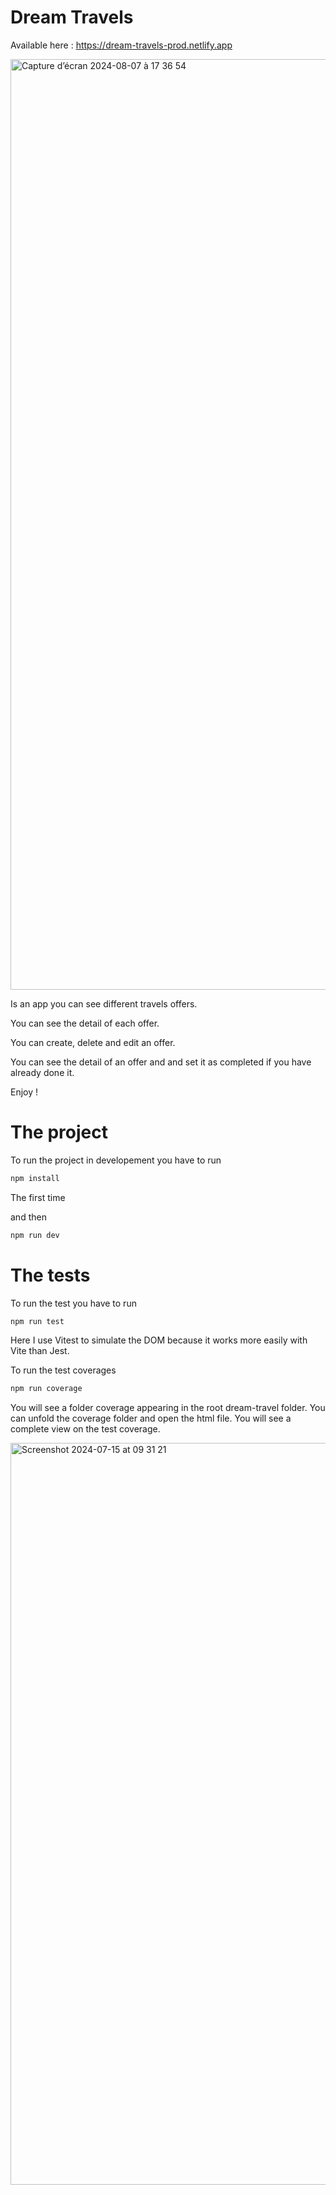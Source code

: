 # Dream Travels

Available here : https://dream-travels-prod.netlify.app

<img width="1489" alt="Capture d’écran 2024-08-07 à 17 36 54" src="https://github.com/user-attachments/assets/8a3cac32-1e87-460c-8b38-c0f67a82118c">


Is an app you can see different travels offers.

You can see the detail of each offer.

You can create, delete and edit an offer.

You can see the detail of an offer and and set it as completed if you have already done it.

Enjoy !

# The project

To run the project in developement you have to run

```bash
npm install
```
The first time

and then 

```bash
npm run dev
```

# The tests


To run the test you have to run

```bash
npm run test
```

Here I use Vitest to simulate the DOM because it works more easily with Vite than Jest.

To run the test coverages

```bash
npm run coverage
```

You will see a folder coverage appearing in the root dream-travel folder.
You can unfold the coverage folder and open the html file. You will see a complete view on the test coverage.

<img width="1187" alt="Screenshot 2024-07-15 at 09 31 21" src="https://github.com/user-attachments/assets/89768f24-a9c8-4180-a413-1c9f82808e73">


